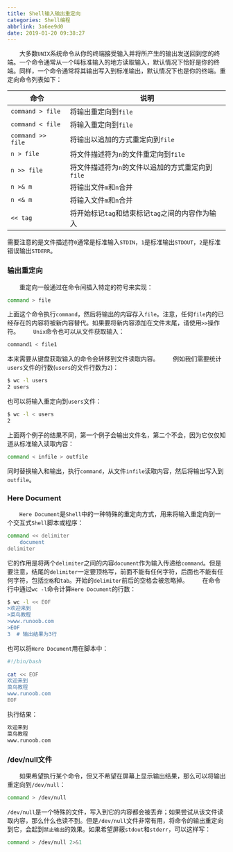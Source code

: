 ```yaml
---
title: Shell输入输出重定向
categories: Shell编程
abbrlink: 3a6ee9d0
date: 2019-01-20 09:38:27
---
```

&emsp;&emsp;大多数`UNIX`系统命令从你的终端接受输入并将所产生的输出发送回到您的终端。一个命令通常从一个叫标准输入的地方读取输入，默认情况下恰好是你的终端。同样，一个命令通常将其输出写入到标准输出，默认情况下也是你的终端。重定向命令列表如下：

命令               | 说明
------------------|------------------
`command > file`  | 将输出重定向到`file`
`command < file`  | 将输入重定向到`file`
`command >> file` | 将输出以追加的方式重定向到`file`
`n > file`        | 将文件描述符为`n`的文件重定向到`file`
`n >> file`       | 将文件描述符为`n`的文件以追加的方式重定向到`file`
`n >& m`          | 将输出文件`m`和`n`合并
`n <& m`          | 将输入文件`m`和`n`合并
`<< tag`          | 将开始标记`tag`和结束标记`tag`之间的内容作为输入

需要注意的是文件描述符`0`通常是标准输入`STDIN`，`1`是标准输出`STDOUT`，`2`是标准错误输出`STDERR`。

### 输出重定向

&emsp;&emsp;重定向一般通过在命令间插入特定的符号来实现：

``` bash
command > file
```

上面这个命令执行`command`，然后将输出的内容存入`file`。注意，任何`file`内的已经存在的内容将被新内容替代。如果要将新内容添加在文件末尾，请使用`>>`操作符。
&emsp;&emsp;`Unix`命令也可以从文件获取输入：

``` bash
command1 < file1
```

本来需要从键盘获取输入的命令会转移到文件读取内容。
&emsp;&emsp;例如我们需要统计`users`文件的行数(`users`的文件行数为`2`)：

``` bash
$ wc -l users
2 users
```

也可以将输入重定向到`users`文件：

``` bash
$ wc -l < users
2
```

上面两个例子的结果不同，第一个例子会输出文件名，第二个不会，因为它仅仅知道从标准输入读取内容：

``` bash
command < infile > outfile
```

同时替换输入和输出，执行`command`，从文件`infile`读取内容，然后将输出写入到`outfile`。

### Here Document

&emsp;&emsp;`Here Document`是`Shell`中的一种特殊的重定向方式，用来将输入重定向到一个交互式`Shell`脚本或程序：

``` bash
command << delimiter
    document
delimiter
```

它的作用是将两个`delimiter`之间的内容`document`作为输入传递给`command`。但是要注意，结尾的`delimiter`一定要顶格写，前面不能有任何字符，后面也不能有任何字符，包括`空格`和`tab`。开始的`delimiter`前后的空格会被忽略掉。
&emsp;&emsp;在命令行中通过`wc -l`命令计算`Here Document`的行数：

``` bash
$ wc -l << EOF
>欢迎来到
>菜鸟教程
>www.runoob.com
>EOF
3  # 输出结果为3行
```

也可以将`Here Document`用在脚本中：

``` bash
#!/bin/bash
​
cat << EOF
欢迎来到
菜鸟教程
www.runoob.com
EOF
```

执行结果：

``` bash
欢迎来到
菜鸟教程
www.runoob.com
```

### /dev/null文件

&emsp;&emsp;如果希望执行某个命令，但又不希望在屏幕上显示输出结果，那么可以将输出重定向到`/dev/null`：

``` bash
command > /dev/null
```

`/dev/null`是一个特殊的文件，写入到它的内容都会被丢弃；如果尝试从该文件读取内容，那么什么也读不到。但是`/dev/null`文件非常有用，将命令的输出重定向到它，会起到`禁止输出`的效果。如果希望屏蔽`stdout`和`stderr`，可以这样写：

``` bash
command > /dev/null 2>&1
```